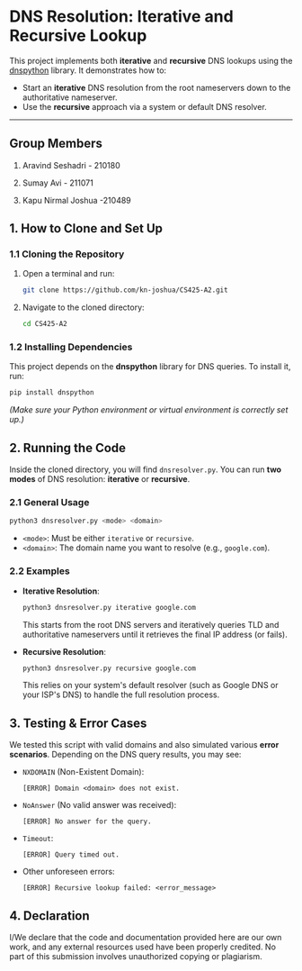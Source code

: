 
# DNS Resolution: Iterative and Recursive Lookup

This project implements both **iterative** and **recursive** DNS lookups using the [dnspython](https://www.dnspython.org/) library. It demonstrates how to:
- Start an **iterative** DNS resolution from the root nameservers down to the authoritative nameserver.
- Use the **recursive** approach via a system or default DNS resolver.

---

## Group Members

1. Aravind Seshadri - 210180

2. Sumay Avi - 211071

3. Kapu Nirmal Joshua -210489

## 1. How to Clone and Set Up

### 1.1 Cloning the Repository
1. Open a terminal and run:
   ```bash
   git clone https://github.com/kn-joshua/CS425-A2.git
   ```

2. Navigate to the cloned directory:
   ```bash
   cd CS425-A2
   ```

### 1.2 Installing Dependencies
This project depends on the **dnspython** library for DNS queries. To install it, run:

```bash
pip install dnspython
```

*(Make sure your Python environment or virtual environment is correctly set up.)*

## 2. Running the Code
Inside the cloned directory, you will find `dnsresolver.py`. You can run **two modes** of DNS resolution: **iterative** or **recursive**.

### 2.1 General Usage
```bash
python3 dnsresolver.py <mode> <domain>
```
* `<mode>`: Must be either `iterative` or `recursive`.
* `<domain>`: The domain name you want to resolve (e.g., `google.com`).

### 2.2 Examples
* **Iterative Resolution**:
  ```bash
  python3 dnsresolver.py iterative google.com
  ```
  This starts from the root DNS servers and iteratively queries TLD and authoritative nameservers until it retrieves the final IP address (or fails).

* **Recursive Resolution**:
  ```bash
  python3 dnsresolver.py recursive google.com
  ```
  This relies on your system's default resolver (such as Google DNS or your ISP's DNS) to handle the full resolution process.

## 3. Testing & Error Cases
We tested this script with valid domains and also simulated various **error scenarios**. Depending on the DNS query results, you may see:

* `NXDOMAIN` (Non-Existent Domain):
  ```text
  [ERROR] Domain <domain> does not exist.
  ```

* `NoAnswer` (No valid answer was received):
  ```text
  [ERROR] No answer for the query.
  ```

* `Timeout`:
  ```text
  [ERROR] Query timed out.
  ```

* Other unforeseen errors:
  ```text
  [ERROR] Recursive lookup failed: <error_message>
  ```

## 4. Declaration
I/We declare that the code and documentation provided here are our own work, and any external resources used have been properly credited. No part of this submission involves unauthorized copying or plagiarism.

